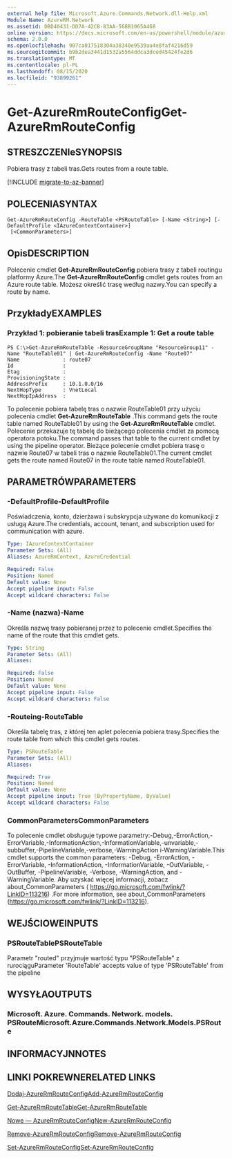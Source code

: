 ```yaml
---
external help file: Microsoft.Azure.Commands.Network.dll-Help.xml
Module Name: AzureRM.Network
ms.assetid: DBD40431-DD7A-42CB-83AA-568B1065A468
online version: https://docs.microsoft.com/en-us/powershell/module/azurerm.network/get-azurermrouteconfig
schema: 2.0.0
ms.openlocfilehash: 907ca017518304a38340e9539aa4e8faf4216d59
ms.sourcegitcommit: b9b2dea3441d1532a5564ddca3dced45424fe2d6
ms.translationtype: MT
ms.contentlocale: pl-PL
ms.lasthandoff: 08/15/2020
ms.locfileid: "93899261"
---
```

# <span data-ttu-id="7e54c-101">Get-AzureRmRouteConfig</span><span class="sxs-lookup"><span data-stu-id="7e54c-101">Get-AzureRmRouteConfig</span></span>

## <span data-ttu-id="7e54c-102">STRESZCZENIe</span><span class="sxs-lookup"><span data-stu-id="7e54c-102">SYNOPSIS</span></span>
<span data-ttu-id="7e54c-103">Pobiera trasy z tabeli tras.</span><span class="sxs-lookup"><span data-stu-id="7e54c-103">Gets routes from a route table.</span></span>

[!INCLUDE [migrate-to-az-banner](../../includes/migrate-to-az-banner.md)]

## <span data-ttu-id="7e54c-104">POLECENIA</span><span class="sxs-lookup"><span data-stu-id="7e54c-104">SYNTAX</span></span>

```
Get-AzureRmRouteConfig -RouteTable <PSRouteTable> [-Name <String>] [-DefaultProfile <IAzureContextContainer>]
 [<CommonParameters>]
```

## <span data-ttu-id="7e54c-105">Opis</span><span class="sxs-lookup"><span data-stu-id="7e54c-105">DESCRIPTION</span></span>
<span data-ttu-id="7e54c-106">Polecenie cmdlet **Get-AzureRmRouteConfig** pobiera trasy z tabeli routingu platformy Azure.</span><span class="sxs-lookup"><span data-stu-id="7e54c-106">The **Get-AzureRmRouteConfig** cmdlet gets routes from an Azure route table.</span></span>
<span data-ttu-id="7e54c-107">Możesz określić trasę według nazwy.</span><span class="sxs-lookup"><span data-stu-id="7e54c-107">You can specify a route by name.</span></span>

## <span data-ttu-id="7e54c-108">Przykłady</span><span class="sxs-lookup"><span data-stu-id="7e54c-108">EXAMPLES</span></span>

### <span data-ttu-id="7e54c-109">Przykład 1: pobieranie tabeli tras</span><span class="sxs-lookup"><span data-stu-id="7e54c-109">Example 1: Get a route table</span></span>
```
PS C:\>Get-AzureRmRouteTable -ResourceGroupName "ResourceGroup11" -Name "RouteTable01" | Get-AzureRmRouteConfig -Name "Route07"
Name              : route07
Id                : 
Etag              : 
ProvisioningState : 
AddressPrefix     : 10.1.0.0/16
NextHopType       : VnetLocal
NextHopIpAddress  :
```

<span data-ttu-id="7e54c-110">To polecenie pobiera tabelę tras o nazwie RouteTable01 przy użyciu polecenia cmdlet **Get-AzureRmRouteTable** .</span><span class="sxs-lookup"><span data-stu-id="7e54c-110">This command gets the route table named RouteTable01 by using the **Get-AzureRmRouteTable** cmdlet.</span></span>
<span data-ttu-id="7e54c-111">Polecenie przekazuje tę tabelę do bieżącego polecenia cmdlet za pomocą operatora potoku.</span><span class="sxs-lookup"><span data-stu-id="7e54c-111">The command passes that table to the current cmdlet by using the pipeline operator.</span></span>
<span data-ttu-id="7e54c-112">Bieżące polecenie cmdlet pobiera trasę o nazwie Route07 w tabeli tras o nazwie RouteTable01.</span><span class="sxs-lookup"><span data-stu-id="7e54c-112">The current cmdlet gets the route named Route07 in the route table named RouteTable01.</span></span>

## <span data-ttu-id="7e54c-113">PARAMETRÓW</span><span class="sxs-lookup"><span data-stu-id="7e54c-113">PARAMETERS</span></span>

### <span data-ttu-id="7e54c-114">-DefaultProfile</span><span class="sxs-lookup"><span data-stu-id="7e54c-114">-DefaultProfile</span></span>
<span data-ttu-id="7e54c-115">Poświadczenia, konto, dzierżawa i subskrypcja używane do komunikacji z usługą Azure.</span><span class="sxs-lookup"><span data-stu-id="7e54c-115">The credentials, account, tenant, and subscription used for communication with azure.</span></span>

```yaml
Type: IAzureContextContainer
Parameter Sets: (All)
Aliases: AzureRmContext, AzureCredential

Required: False
Position: Named
Default value: None
Accept pipeline input: False
Accept wildcard characters: False
```

### <span data-ttu-id="7e54c-116">-Name (nazwa)</span><span class="sxs-lookup"><span data-stu-id="7e54c-116">-Name</span></span>
<span data-ttu-id="7e54c-117">Określa nazwę trasy pobieranej przez to polecenie cmdlet.</span><span class="sxs-lookup"><span data-stu-id="7e54c-117">Specifies the name of the route that this cmdlet gets.</span></span>

```yaml
Type: String
Parameter Sets: (All)
Aliases: 

Required: False
Position: Named
Default value: None
Accept pipeline input: False
Accept wildcard characters: False
```

### <span data-ttu-id="7e54c-118">-Routeing</span><span class="sxs-lookup"><span data-stu-id="7e54c-118">-RouteTable</span></span>
<span data-ttu-id="7e54c-119">Określa tabelę tras, z której ten aplet polecenia pobiera trasy.</span><span class="sxs-lookup"><span data-stu-id="7e54c-119">Specifies the route table from which this cmdlet gets routes.</span></span>

```yaml
Type: PSRouteTable
Parameter Sets: (All)
Aliases: 

Required: True
Position: Named
Default value: None
Accept pipeline input: True (ByPropertyName, ByValue)
Accept wildcard characters: False
```

### <span data-ttu-id="7e54c-120">CommonParameters</span><span class="sxs-lookup"><span data-stu-id="7e54c-120">CommonParameters</span></span>
<span data-ttu-id="7e54c-121">To polecenie cmdlet obsługuje typowe parametry:-Debug,-ErrorAction,-ErrorVariable,-InformationAction,-InformationVariable,-unvariable,-subbuffer,-PipelineVariable,-verbose,-WarningAction i-WarningVariable.</span><span class="sxs-lookup"><span data-stu-id="7e54c-121">This cmdlet supports the common parameters: -Debug, -ErrorAction, -ErrorVariable, -InformationAction, -InformationVariable, -OutVariable, -OutBuffer, -PipelineVariable, -Verbose, -WarningAction, and -WarningVariable.</span></span> <span data-ttu-id="7e54c-122">Aby uzyskać więcej informacji, zobacz about_CommonParameters ( https://go.microsoft.com/fwlink/?LinkID=113216) .</span><span class="sxs-lookup"><span data-stu-id="7e54c-122">For more information, see about_CommonParameters (https://go.microsoft.com/fwlink/?LinkID=113216).</span></span>

## <span data-ttu-id="7e54c-123">WEJŚCIOWE</span><span class="sxs-lookup"><span data-stu-id="7e54c-123">INPUTS</span></span>

### <span data-ttu-id="7e54c-124">PSRouteTable</span><span class="sxs-lookup"><span data-stu-id="7e54c-124">PSRouteTable</span></span>
<span data-ttu-id="7e54c-125">Parametr "routed" przyjmuje wartość typu "PSRouteTable" z rurociągu</span><span class="sxs-lookup"><span data-stu-id="7e54c-125">Parameter 'RouteTable' accepts value of type 'PSRouteTable' from the pipeline</span></span>

## <span data-ttu-id="7e54c-126">WYSYŁA</span><span class="sxs-lookup"><span data-stu-id="7e54c-126">OUTPUTS</span></span>

### <span data-ttu-id="7e54c-127">Microsoft. Azure. Commands. Network. models. PSRoute</span><span class="sxs-lookup"><span data-stu-id="7e54c-127">Microsoft.Azure.Commands.Network.Models.PSRoute</span></span>

## <span data-ttu-id="7e54c-128">INFORMACYJN</span><span class="sxs-lookup"><span data-stu-id="7e54c-128">NOTES</span></span>

## <span data-ttu-id="7e54c-129">LINKI POKREWNE</span><span class="sxs-lookup"><span data-stu-id="7e54c-129">RELATED LINKS</span></span>

[<span data-ttu-id="7e54c-130">Dodaj-AzureRmRouteConfig</span><span class="sxs-lookup"><span data-stu-id="7e54c-130">Add-AzureRmRouteConfig</span></span>](./Add-AzureRmRouteConfig.md)

[<span data-ttu-id="7e54c-131">Get-AzureRmRouteTable</span><span class="sxs-lookup"><span data-stu-id="7e54c-131">Get-AzureRmRouteTable</span></span>](./Get-AzureRmRouteTable.md)

[<span data-ttu-id="7e54c-132">Nowe — AzureRmRouteConfig</span><span class="sxs-lookup"><span data-stu-id="7e54c-132">New-AzureRmRouteConfig</span></span>](./New-AzureRmRouteConfig.md)

[<span data-ttu-id="7e54c-133">Remove-AzureRmRouteConfig</span><span class="sxs-lookup"><span data-stu-id="7e54c-133">Remove-AzureRmRouteConfig</span></span>](./Remove-AzureRmRouteConfig.md)

[<span data-ttu-id="7e54c-134">Set-AzureRmRouteConfig</span><span class="sxs-lookup"><span data-stu-id="7e54c-134">Set-AzureRmRouteConfig</span></span>](./Set-AzureRmRouteConfig.md)


